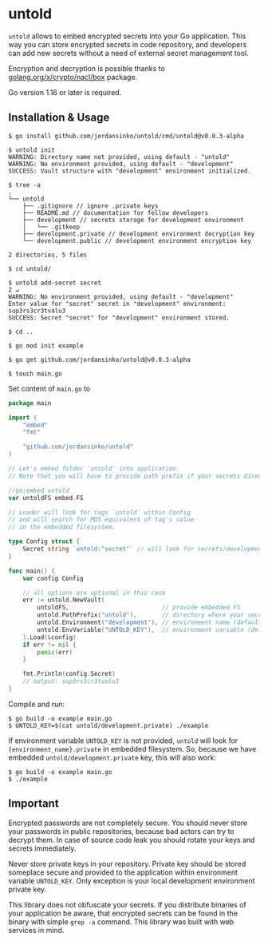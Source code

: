 # untold

`untold` allows to embed encrypted secrets into your Go application.
This way you can store encrypted secrets in code repository, and developers can
add new secrets without a need of external secret management tool.

Encryption and decryption is possible thanks to [golang.org/x/crypto/nacl/box](https://golang.org/x/crypto/nacl/box) package.

Go version 1.16 or later is required.

## Installation & Usage

```
$ go install github.com/jordansinko/untold/cmd/untold@v0.0.3-alpha

$ untold init
WARNING: Directory name not provided, using default - "untold"
WARNING: No environment provided, using default - "development"
SUCCESS: Vault structure with "development" environment initialized.

$ tree -a
.
└── untold
    ├── .gitignore // ignore .private keys
    ├── README.md // documentation for fellow developers
    ├── development // secrets storage for development environment
    │   └── .gitkeep
    ├── development.private // development environment decryption key
    └── development.public // development environment encryption key

2 directories, 5 files

$ cd untold/

$ untold add-secret secret                                                                                                                                            2 ↵
WARNING: No environment provided, using default - "development"
Enter value for "secret" secret in "development" environment:
sup3rs3cr3tvalu3
SUCCESS: Secret "secret" for "development" environment stored.

$ cd ..

$ go mod init example

$ go get github.com/jordansinko/untold@v0.0.3-alpha

$ touch main.go
```

Set content of `main.go` to

```go
package main

import (
	"embed"
	"fmt"

	"github.com/jordansinko/untold"
)

// Let's embed folder `untold` into application.
// Note that you will have to provide path prefix if your secrets directory is not named as `untold`

//go:embed untold
var untoldFS embed.FS

// Loader will look for tags `untold` within Config
// and will search for MD5 equivalent of tag's value
// in the embedded filesystem.

type Config struct {
	Secret string `untold:"secret"` // will look for secrets/development/MD5("secret")
}

func main() {
	var config Config

	// all options are optional in this case
	err := untold.NewVault(
		untoldFS,                          // provide embedded FS
		untold.PathPrefix("untold"),       // directory where your secrets are stored (default "untold")
		untold.Environment("development"), // environment name (default "development")
		untold.EnvVariable("UNTOLD_KEY"),  // environment variable (default "UNTOLD_KEY")
	).Load(&config)
	if err != nil {
		panic(err)
	}

	fmt.Println(config.Secret)
	// output: sup3rs3cr3tvalu3
}
```

Compile and run:

```
$ go build -o example main.go
$ UNTOLD_KEY=$(cat untold/development.private) ./example
```

If environment variable `UNTOLD_KEY` is not provided, `untold` will look for `{environment_name}.private`
in embedded filesystem. So, because we have embedded `untold/development.private` key, this will also work:

```
$ go build -o example main.go
$ ./example
```

## Important

Encrypted passwords are not completely secure. You should never store your passwords
in public repositories, because bad actors can try to decrypt them.
In case of source code leak you should rotate your keys and secrets immediately.

Never store private keys in your repository. Private key should be stored someplace secure
and provided to the application within environment variable `UNTOLD_KEY`.
Only exception is your local development environment private key.

This library does not obfuscate your secrets. If you distribute binaries of your application
be aware, that encrypted secrets can be found in the binary with simple `grep -a` command.
This library was built with web services in mind.

